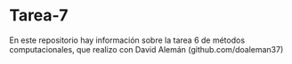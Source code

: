 Tarea-7
=======

En este repositorio hay información sobre la tarea 6 de métodos computacionales, que realizo con David Alemán (github.com/doaleman37)
